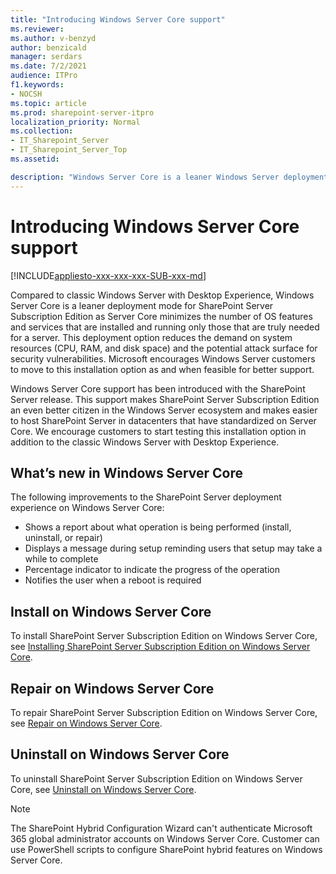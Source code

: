 ```yaml
---
title: "Introducing Windows Server Core support"
ms.reviewer: 
ms.author: v-benzyd
author: benzicald
manager: serdars
ms.date: 7/2/2021
audience: ITPro
f1.keywords:
- NOCSH
ms.topic: article
ms.prod: sharepoint-server-itpro
localization_priority: Normal
ms.collection:
- IT_Sharepoint_Server
- IT_Sharepoint_Server_Top
ms.assetid: 

description: "Windows Server Core is a leaner Windows Server deployment type compared to the classic Windows Server with Desktop Experience."
---
```


# Introducing Windows Server Core support

[!INCLUDE[appliesto-xxx-xxx-xxx-SUB-xxx-md](../includes/appliesto-xxx-xxx-xxx-SUB-xxx-md.md)]

Compared to classic Windows Server with Desktop Experience, Windows Server Core is a leaner deployment mode for SharePoint Server Subscription Edition as Server Core minimizes the number of OS features and services that are installed and running only those that are truly needed for a server. This deployment option reduces the demand on system resources (CPU, RAM, and disk space) and the potential attack surface for security vulnerabilities. Microsoft encourages Windows Server customers to move to this installation option as and when feasible for better support.

Windows Server Core support has been introduced with the SharePoint Server release. This support makes SharePoint Server Subscription Edition an even better citizen in the Windows Server ecosystem and makes easier to host SharePoint Server in datacenters that have standardized on Server Core. We encourage customers to start testing this installation option in addition to the classic Windows Server with Desktop Experience.

## What’s new in Windows Server Core

The following improvements to the SharePoint Server deployment experience on Windows Server Core:

- Shows a report about what operation is being performed (install, uninstall, or repair)
- Displays a message during setup reminding users that setup may take a while to complete
- Percentage indicator to indicate the progress of the operation
- Notifies the user when a reboot is required

## Install on Windows Server Core

To install SharePoint Server Subscription Edition on Windows Server Core, see [Installing SharePoint Server Subscription Edition on Windows Server Core](../install/installing-sharepoint-subscription-edition.md#installing-sharepoint-server-subscription-edition-on-windows-server-core).

## Repair on Windows Server Core

To repair SharePoint Server Subscription Edition on Windows Server Core, see [Repair on Windows Server Core](../install/repair-sharepoint-server-subscription-edition.md#repair-on-windows-server-core).

## Uninstall on Windows Server Core

To uninstall SharePoint Server Subscription Edition on Windows Server Core, see [Uninstall on Windows Server Core](../install/uninstall-for-sharepoint-server-subscription-edition.md#uninstall-on-windows-server-core).

> [!Note]
> The SharePoint Hybrid Configuration Wizard can't authenticate Microsoft 365 global administrator accounts on Windows Server Core. Customer can use PowerShell scripts to configure SharePoint hybrid features on Windows Server Core.
